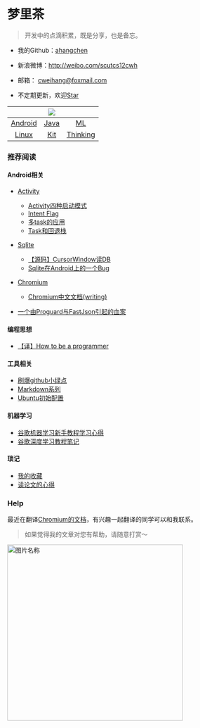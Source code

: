 # 梦里茶

> 开发中的点滴积累，既是分享，也是备忘。



- 我的Github：[ahangchen](https://github.com/ahangchen)
- 新浪微博：http://weibo.com/scutcs12cwh
- 邮箱： cweihang@foxmail.com

- 不定期更新，欢迎[Star](https://github.com/ahangchen/windy-afternoon)

||![](128.png)||
| :-:| :-:  | :-:  |
|[Android](android/README.md) | [Java](java/README.md) | [ML](ml/README.md)|
| [Linux](linux/note.md) | [Kit](kit/README.md) | [Thinking](thinking-in-program/README.md)|

### 推荐阅读

#### Android相关
 - [Activity](android/activity/README.md)
   - [Activity四种启动模式](android/activity/Activity四种启动模式.md)
   - [Intent Flag](android/activity/INTENT_FLAG.md)
   - [多task的应用](android/activity/多TASK的应用.md)
   - [Task和回退栈](android/activity/Task和回退栈.md)

 - [Sqlite](android/sqlite/README.md)
   - [【源码】CursorWindow读DB](android/sqlite/从源码看ANDROID中SQLITE是怎么通过CURSORWINDOW读DB的.md)
   - [Sqlite在Android上的一个Bug](android/sqlite/SQLITE在ANDROID上的一个BUG.md)
 - [Chromium](android/chromium/README.md)
   - [Chromium中文文档(writing)](https://ahangchen.gitbooks.io/chromium_doc_zh/content/zh/)
 - [一个由Proguard与FastJson引起的血案](android/一个由PROGUARD与FASTJSON引起的血案.md)

#### 编程思想
- [【译】How to be a programmer](https://ahangchen.gitbooks.io/how-to-be-a-programmer-cn/content/)

#### 工具相关
-  [刷爆github小绿点](kit/git/green_blush.md)
-  [Markdown系列](kit/markdown/README.md)
-  [Ubuntu初始配置](linux/ubuntu_init.md)

#### 机器学习
- [谷歌机器学习新手教程学习心得](https://github.com/ahangchen/GoogleML)
- [谷歌深度学习教程笔记](https://github.com/ahangchen/GDLnotes)

#### 琐记
- [我的收藏](star.md)
- [读论文的心得](paper.md)

### Help
最近在翻译[Chromium的文档](https://github.com/ahangchen/Chromium_doc_zh)，有兴趣一起翻译的同学可以和我联系。

> 如果觉得我的文章对您有帮助，请随意打赏～

<img src="1792645569.jpg" width = "400" height = "400" alt="图片名称" align=center />



